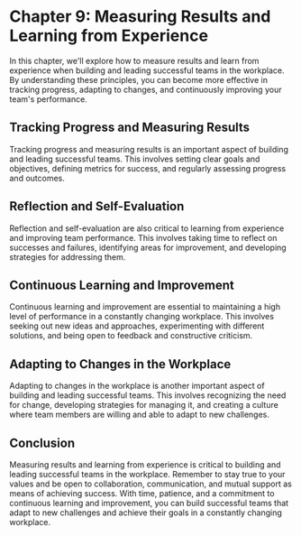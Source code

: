 Chapter 9: Measuring Results and Learning from Experience
=========================================================

In this chapter, we'll explore how to measure results and learn from experience when building and leading successful teams in the workplace. By understanding these principles, you can become more effective in tracking progress, adapting to changes, and continuously improving your team's performance.

Tracking Progress and Measuring Results
---------------------------------------

Tracking progress and measuring results is an important aspect of building and leading successful teams. This involves setting clear goals and objectives, defining metrics for success, and regularly assessing progress and outcomes.

Reflection and Self-Evaluation
------------------------------

Reflection and self-evaluation are also critical to learning from experience and improving team performance. This involves taking time to reflect on successes and failures, identifying areas for improvement, and developing strategies for addressing them.

Continuous Learning and Improvement
-----------------------------------

Continuous learning and improvement are essential to maintaining a high level of performance in a constantly changing workplace. This involves seeking out new ideas and approaches, experimenting with different solutions, and being open to feedback and constructive criticism.

Adapting to Changes in the Workplace
------------------------------------

Adapting to changes in the workplace is another important aspect of building and leading successful teams. This involves recognizing the need for change, developing strategies for managing it, and creating a culture where team members are willing and able to adapt to new challenges.

Conclusion
----------

Measuring results and learning from experience is critical to building and leading successful teams in the workplace. Remember to stay true to your values and be open to collaboration, communication, and mutual support as means of achieving success. With time, patience, and a commitment to continuous learning and improvement, you can build successful teams that adapt to new challenges and achieve their goals in a constantly changing workplace.
